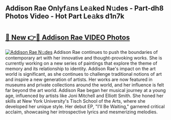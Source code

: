 ## Addison Rae Onlyf𝚊ns Le𝚊ked N𝚞des - Part-dh8 Photos Video - Hot Part Le𝚊ks d1n7k

# <h2><a href="http://ac20109.deff.icu/?id=Addison+Rae">🔗 New 👉🔴 Addison Rae VIDEO Photos</a></h2>

[![Addison Rae N𝚞des](https://i.imgur.com/rIISA9y.gif)](http://ac20109.deff.icu/?id=Addison+Rae)
Addison Rae continues to push the boundaries of contemporary art with her innovative and thought-provoking works. She is currently working on a new series of paintings that explore the theme of memory and its relationship to identity. Addison Rae's impact on the art world is significant, as she continues to challenge traditional notions of art and inspire a new generation of artists. Her works are now featured in museums and private collections around the world, and her influence is felt far beyond the art world. Addison Rae began her musical journey at a young age, influenced by artists like Joni Mitchell and Elliott Smith. She honed her skills at New York University's Tisch School of the Arts, where she developed her unique style. Her debut EP, "I'll Be Waiting," garnered critical acclaim, showcasing her introspective lyrics and mesmerizing melodies.
